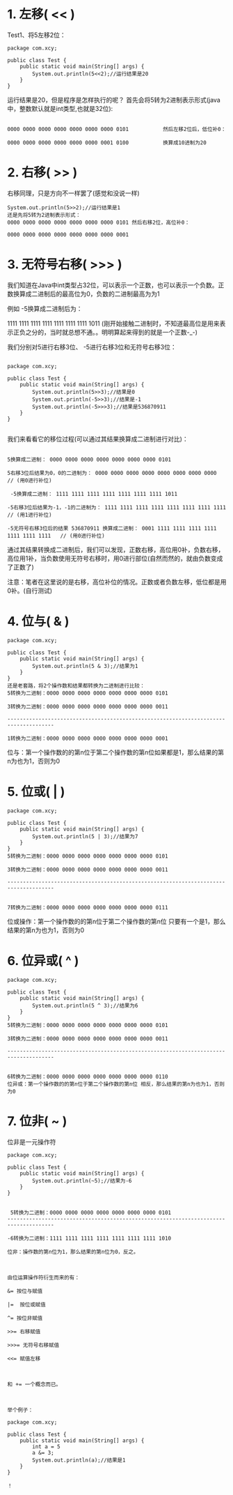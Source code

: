 # 1. 左移( << )

Test1、将5左移2位：

```
package com.xcy;
 
public class Test {
	public static void main(String[] args) {
		System.out.println(5<<2);//运行结果是20
	}
}
```
运行结果是20，但是程序是怎样执行的呢？
首先会将5转为2进制表示形式(java中，整数默认就是int类型,也就是32位):
```

0000 0000 0000 0000 0000 0000 0000 0101           然后左移2位后，低位补0：

0000 0000 0000 0000 0000 0000 0001 0100           换算成10进制为20
```


# 2. 右移( >> ) 
右移同理，只是方向不一样罢了(感觉和没说一样)

```
System.out.println(5>>2);//运行结果是1
还是先将5转为2进制表示形式：
0000 0000 0000 0000 0000 0000 0000 0101 然后右移2位，高位补0：

0000 0000 0000 0000 0000 0000 0000 0001

```


# 3. 无符号右移( >>> )

我们知道在Java中int类型占32位，可以表示一个正数，也可以表示一个负数。正数换算成二进制后的最高位为0，负数的二进制最高为为1

例如  -5换算成二进制后为：

1111 1111 1111 1111 1111 1111 1111 1011   (刚开始接触二进制时，不知道最高位是用来表示正负之分的，当时就总想不通。。明明算起来得到的就是一个正数-_-)



我们分别对5进行右移3位、 -5进行右移3位和无符号右移3位：
```

package com.xcy;
 
public class Test {
	public static void main(String[] args) {
		System.out.println(5>>3);//结果是0
		System.out.println(-5>>3);//结果是-1
		System.out.println(-5>>>3);//结果是536870911
	}
}


```
我们来看看它的移位过程(可以通过其结果换算成二进制进行对比)：
```

5换算成二进制： 0000 0000 0000 0000 0000 0000 0000 0101

5右移3位后结果为0，0的二进制为： 0000 0000 0000 0000 0000 0000 0000 0000        // (用0进行补位)

 -5换算成二进制： 1111 1111 1111 1111 1111 1111 1111 1011

-5右移3位后结果为-1，-1的二进制为： 1111 1111 1111 1111 1111 1111 1111 1111   // (用1进行补位)

-5无符号右移3位后的结果 536870911 换算成二进制： 0001 1111 1111 1111 1111 1111 1111 1111   // (用0进行补位)
```


通过其结果转换成二进制后，我们可以发现，正数右移，高位用0补，负数右移，高位用1补，当负数使用无符号右移时，用0进行部位(自然而然的，就由负数变成了正数了)

注意：笔者在这里说的是右移，高位补位的情况。正数或者负数左移，低位都是用0补。(自行测试)

# 4. 位与( & )

```
package com.xcy;
 
public class Test {
	public static void main(String[] args) {
		System.out.println(5 & 3);//结果为1
	}
}
还是老套路，将2个操作数和结果都转换为二进制进行比较：
5转换为二进制：0000 0000 0000 0000 0000 0000 0000 0101

3转换为二进制：0000 0000 0000 0000 0000 0000 0000 0011

-------------------------------------------------------------------------------------

1转换为二进制：0000 0000 0000 0000 0000 0000 0000 0001

```

位与：第一个操作数的的第n位于第二个操作数的第n位如果都是1，那么结果的第n为也为1，否则为0


# 5. 位或( | )

```
package com.xcy;
 
public class Test {
	public static void main(String[] args) {
		System.out.println(5 | 3);//结果为7
	}
}
5转换为二进制：0000 0000 0000 0000 0000 0000 0000 0101

3转换为二进制：0000 0000 0000 0000 0000 0000 0000 0011

-------------------------------------------------------------------------------------


7转换为二进制：0000 0000 0000 0000 0000 0000 0000 0111
```
位或操作：第一个操作数的的第n位于第二个操作数的第n位 只要有一个是1，那么结果的第n为也为1，否则为0



# 6. 位异或( ^ )

```
package com.xcy;
 
public class Test {
	public static void main(String[] args) {
		System.out.println(5 ^ 3);//结果为6
	}
}
5转换为二进制：0000 0000 0000 0000 0000 0000 0000 0101

3转换为二进制：0000 0000 0000 0000 0000 0000 0000 0011

-------------------------------------------------------------------------------------


6转换为二进制：0000 0000 0000 0000 0000 0000 0000 0110
位异或：第一个操作数的的第n位于第二个操作数的第n位 相反，那么结果的第n为也为1，否则为0
```




# 7. 位非( ~ )         

位非是一元操作符
```
package com.xcy;
 
public class Test {
	public static void main(String[] args) {
		System.out.println(~5);//结果为-6
	}
}


 5转换为二进制：0000 0000 0000 0000 0000 0000 0000 0101
-------------------------------------------------------------------------------------

-6转换为二进制：1111 1111 1111 1111 1111 1111 1111 1010

位非：操作数的第n位为1，那么结果的第n位为0，反之。



由位运算操作符衍生而来的有：

&= 按位与赋值

|=  按位或赋值

^= 按位非赋值

>>= 右移赋值

>>>= 无符号右移赋值

<<= 赋值左移



和 += 一个概念而已。



举个例子：

package com.xcy;
 
public class Test {
	public static void main(String[] args) {
		int a = 5
		a &= 3;
		System.out.println(a);//结果是1
	}
}

！
```